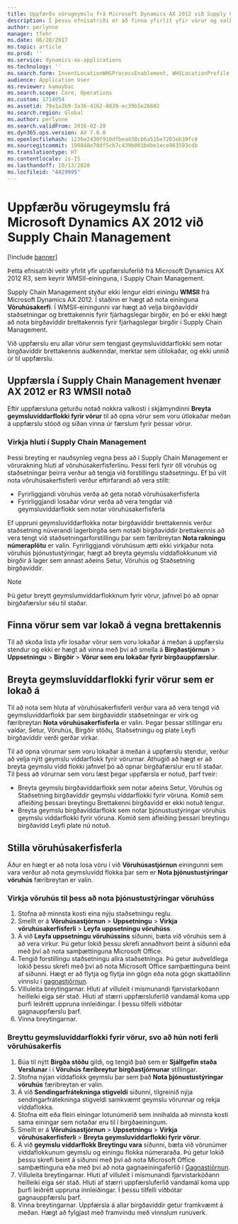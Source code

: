 ```yaml
---
title: Uppfærðu vörugeymslu frá Microsoft Dynamics AX 2012 við Supply Chain Management
description: Í þessu efnisatriði er að finna yfirlit yfir vörur og valkosti flutnings vöruhúsastjórnunar.
author: perlynne
manager: tfehr
ms.date: 06/20/2017
ms.topic: article
ms.prod: ''
ms.service: dynamics-ax-applications
ms.technology: ''
ms.search.form: InventLocationWHSProcessEnablement, WHSLocationProfile, InventTableStorageDimensionGroupChange, InventUpdateBlockedItem, WHSParameters, WHSReservationHierarchy, WHSUOMSeqGroupTable
audience: Application User
ms.reviewer: kamaybac
ms.search.scope: Core, Operations
ms.custom: 1714054
ms.assetid: 79a1a3b9-3a36-4162-8839-ec39b5e26602
ms.search.region: Global
ms.author: perlynne
ms.search.validFrom: 2016-02-28
ms.dyn365.ops.version: AX 7.0.0
ms.openlocfilehash: 123be2430f910dfbea438cb6a51be7203eb39fc8
ms.sourcegitcommit: 199848e78df5cb7c439b001bdbe1ece963593cdb
ms.translationtype: HT
ms.contentlocale: is-IS
ms.lasthandoff: 10/13/2020
ms.locfileid: "4429995"
---
```

# <a name="upgrade-warehouse-management-from-microsoft-dynamics-ax-2012-to-supply-chain-management"></a>Uppfærðu vörugeymslu frá Microsoft Dynamics AX 2012 við Supply Chain Management 


[!include [banner](../includes/banner.md)]

Þetta efnisatriði veitir yfirlit yfir uppfærsluferlið frá Microsoft Dynamics AX 2012 R3, sem keyrir WMSII-eininguna, í Supply Chain Management.

Supply Chain Management styður ekki lengur eldri einingu **WMSII** frá Microsoft Dynamics AX 2012. Í staðinn er hægt að nota eininguna **Vöruhúsakerfi**. Í WMSII-einingunni var hægt að velja birgðavíddir staðsetningar og brettakennis fyrir fjárhagslegar birgðir, en þó er ekki hægt að nota birgðavíddir brettakennis fyrir fjárhagslegar birgðir í Supply Chain Management.

Við uppfærslu eru allar vörur sem tengjast geymsluvíddarflokki sem notar birgðavíddir brettakennis auðkenndar, merktar sem útilokaðar, og ekki unnið úr til uppfærslu.

## <a name="upgrading-to-supply-chain-management-when-ax-2012-r3-wmsii-is-used"></a>Uppfærsla í Supply Chain Management hvenær AX 2012 er R3 WMSII notað
Eftir uppfærsluna geturðu notað nokkra valkosti í skjámyndinni **Breyta geymsluvíddarflokki fyrir vörur** til að opna vörur sem voru útlokaðar meðan á uppfærslu stóoð og síðan vinna úr færslum fyrir þessar vörur.

### <a name="enabling-items-in-supply-chain-management"></a>Virkja hluti í Supply Chain Management 
Þessi breyting er nauðsynleg vegna þess að í Supply Chain Management er vörurakning hluti af vöruhúsakerfisferlinu. Þessi ferli fyrir öll vöruhús og staðsetningar þeirra verður að tengja við forstillingu staðsetningu. Ef þú vilt nota vöruhúsakerfisferli verður eftirfarandi að vera stillt:
-   Fyrirliggjandi vöruhús verða að geta notað vöruhúsakerfisferla 
-   Fyrirliggjandi losaðar vörur verða að vera tengdar við geymsluvíddarflokk sem notar vöruhúsakerfisferla 

Ef uppruni geymsluvíddarflokka notar birgðavíddir brettakennis verður staðsetning núverandi lagerbirgða sem notaði birgðavíddir brettakennis að vera tengt við staðsetningarforstillingu þar sem færibreytan **Nota rakningu númeraplötu** er valin. Fyrirliggjandi vöruhúsum ætti ekki virkjaður nota vöruhús þjónustustýringar, hægt að breyta geymslu víddaflokkunum við birgðir á lager sem annast aðeins Setur, Vöruhús og Staðsetning birgðavíddir. 

> [!NOTE] 
>  Þú getur breytt geymslumvíddarflokknum fyrir vörur, jafnvel þó að opnar birgðafærslur séu til staðar.

## <a name="find-products-that-were-blocked-because-of-pallet-id"></a>Finna vörur sem var lokað á vegna brettakennis
Til að skoða lista yfir losaðar vörur sem voru lokaðar á meðan á uppfærslu stendur og ekki er hægt að vinna með því að smella á **Birgðastjórnun** &gt; **Uppsetningu** &gt; **Birgðir** &gt; **Vörur sem eru lokaðar fyrir birgðauppfærslur**.

## <a name="change-storage-dimension-group-for-blocked-products"></a>Breyta geymsluvíddarflokki fyrir vörur sem er lokað á 
 
Til að nota sem hluta af vöruhúsakerfisferli verður vara að vera tengd við geymsluvíddarflokk þar sem birgðavíddir staðsetningar er virk og færibreytan **Nota vöruhúsakerfisferla** er valin. Þegar þessar stillingar eru valdar, Setur, Vöruhús, Birgðir stöðu, Staðsetningu og plate Leyfi birgðavíddir verði gerðar virkar.

Til að opna vörurnar sem voru lokaðar á meðan á uppfærslu stendur, verður að velja nýtt geymslu víddarflokk fyrir vörurnar. Athugið að hægt er að breyta geymslu vídd flokki jafnvel þó að opnar birgðafærslur eru til staðar. Til þess að vörurnar sem voru læst þegar uppfærsla er notuð, þarf tveir:

-   Breyta geymslu birgðavíddarflokk sem notar aðeins Setur, Vöruhús og Staðsetning birgðavíddir geymslu víddarflokki fyrir vöruna. Komið sem afleiðing þessari breytingu Brettakenni birgðavídd er ekki notuð lengur.
-   Breyta geymslu birgðavíddarflokk sem notar þjónustustýringar vöruhús geymslu víddarflokki fyrir vöruna. Komið sem afleiðing þessari breytingu birgðavídd Leyfi plate nú notuð.

## <a name="configure-warehouse-management-processes"></a>Stilla vöruhúsakerfisferla
Áður en hægt er að nota losa vöru í við **Vöruhúsastjórnun** einingunni sem vara verður að nota geymsluvídd flokka þar sem er **Nota þjónustustýringar vöruhús** færibreytan er valin.

### <a name="enable-warehouses-to-use-warehouse-management-processes"></a>Virkja vöruhús til þess að nota þjónustustýringar vöruhúss

1.  Stofna að minnsta kosti eina nýju staðsetningu reglu.
2.  Smellt er á **Vöruhúsastjórnun** &gt; **Uppsetningu** &gt; **Virkja vöruhúsakerfisferli** &gt; **Leyfa uppsetningu vöruhúss**.
3.  Á við **Leyfa uppsetningu vöruhússins** síðunni, bæta við vöruhús sem á að vera virkur. Þú getur lokið þessu skrefi annaðhvort beint á síðunni eða með því að nota samþættinguna Microsoft Office.
4.  Tengið forstillingu staðsetningu allra staðsetninga. Þú getur auðveldlega lokið þessu skrefi með því að nota Microsoft Office samþættinguna beint af síðunni. Hægt er að flytja og flytja inn gögn eða nota gögn skattaðilinn vinnslu í [gagnastjórnun](../../dev-itpro/data-entities/data-entities.md).
5.  Villuleita breytingarnar. Hluti af villuleit í mismunandi fjarvistarkóðann heilleiki eiga sér stað. Hluti af stærri uppfærsluferlið vandamál koma upp þurfi leiðrétt uppruna innleiðingar. Í þessu tilfelli viðbótar gagnauppfærslu þarf.
6.  Vinna breytingarnar.

### <a name="change-the-storage-dimension-group-for-items-so-that-it-uses-warehouse-management-processes"></a>Breyttu geymsluvíddarflokki fyrir vörur, svo að hún noti ferli vöruhúsakerfis

1.  Búa til nýtt **Birgða stöðu** gildi, og tengið það sem er **Sjálfgefin staða Verslunar** í í **Vöruhús færibreytur birgðastjórnunar** stillingar.
2.  Stofna nýjan víddaflokk geymslu þar sem það **Nota þjónustustýringar vöruhús** færibreytan er valin.
3.  Á við **Sendingarfrátekninga stigveldi** síðunni, tilgreinið nýja sendingarfrátekninga stigveldi samkvæmt geymslu vörunnar og rekja víddaflokka.
4.  Stofna eitt eða fleiri einingar lotunúmerið sem innihalda að minnsta kosti sama einingar sem notaðar eru til í birgðaeiningum.
5.  Smellt er á **Vöruhúsastjórnun** &gt; **Uppsetningu** &gt; **Virkja vöruhúsakerfisferli** &gt; **Breyta geymsluvíddarflokki fyrir vörur**.
6.  Á við **geymslu víddarflokk Breytingu vara** síðunni, bæta við vörunúmer víddaflokkunum geymslu og einingu flokka númeraraða. Þú getur lokið þessu skrefi beint á síðunni með því að nota Microsoft Office samþættinguna eða með því að nota gagnaeiningaferlið í [Gagnastjórnun](../../dev-itpro/data-entities/data-entities.md).
7.  Villuleita breytingarnar. Hluti af villuleit í mismunandi fjarvistarkóðann heilleiki eiga sér stað. Hluti af stærri uppfærsluferlið vandamál koma upp þurfi leiðrétt uppruna innleiðingar. Í þessu tilfelli viðbótar gagnauppfærslu þarf.
8.  Vinna breytingarnar. Uppfærsla á allar birgðavíddir getur framkvæmt á meðan. Hægt að fylgjast með framvindu með vinnslum runuverk.
